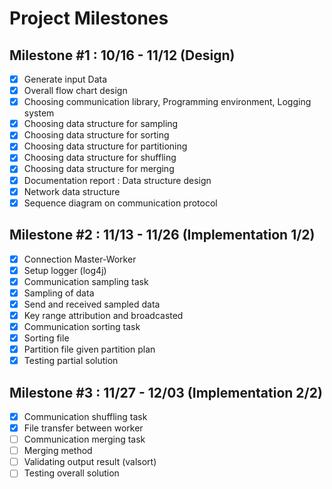# Project Milestones

## Milestone #1 : 10/16 - 11/12 (Design)

- [x] Generate input Data
- [x] Overall flow chart design
- [x] Choosing communication library, Programming environment, Logging system
- [x] Choosing data structure for sampling
- [x] Choosing data structure for sorting
- [x] Choosing data structure for partitioning
- [x] Choosing data structure for shuffling
- [x] Choosing data structure for merging
- [x] Documentation report : Data structure design
- [x] Network data structure
- [x] Sequence diagram on communication protocol

## Milestone #2 : 11/13 - 11/26 (Implementation 1/2)

- [x] Connection Master-Worker
- [x] Setup logger (log4j)
- [x] Communication sampling task
- [x] Sampling of data
- [x] Send and received sampled data
- [x] Key range attribution and broadcasted
- [x] Communication sorting task
- [x] Sorting file
- [x] Partition file given partition plan
- [x] Testing partial solution

## Milestone #3 : 11/27 - 12/03 (Implementation 2/2)

- [x] Communication shuffling task
- [x] File transfer between worker
- [ ] Communication merging task
- [ ] Merging method
- [ ] Validating output result (valsort)
- [ ] Testing overall solution
